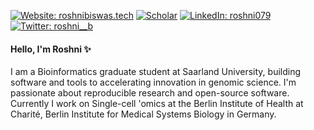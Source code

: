[![Website: roshnibiswas.tech](https://img.shields.io/badge/website-gray?&style=plastic)](http://www.roshnibiswas.tech/)
[![Scholar](https://img.shields.io/badge/googlescholar-%234285F4.svg?&style=plastic&logo=google-scholar&logoColor=white)](https://scholar.google.de/citations?user=TxEy3cwAAAAJ&hl=en)
[![LinkedIn: roshni079](https://img.shields.io/badge/linkedin-%230077B5.svg?&style=plastic&logo=linkedin&logoColor=white)](https://www.linkedin.com/in/roshni079/)
[![Twitter: roshni__b](https://img.shields.io/twitter/follow/roshni__b?style=social)](https://twitter.com/roshni__b)

#### Hello, I'm Roshni ✨

I am a Bioinformatics graduate student at Saarland University, building software and tools to accelerating innovation in genomic science. I'm passionate about reproducible research and open-source software. Currently I work on Single-cell 'omics at the Berlin Institute of Health at Charité, Berlin Institute for Medical Systems Biology in Germany.
